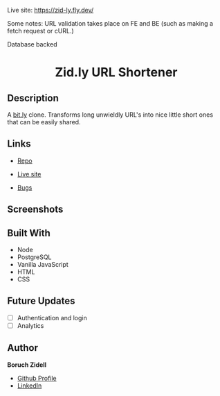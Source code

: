 Live site: https://zid-ly.fly.dev/

Some notes:
URL validation takes place on FE and BE (such as making a fetch request or cURL.)

Database backed

<h1 align="center">Zid.ly URL Shortener</h1>

## Description

A [bit.ly](https://bitly.com/) clone. Transforms long unwieldly URL's into nice little short ones that can be easily shared.

## Links

- [Repo](https://github.com/boruchzidell/zid_ly 'Zid.ly Repo')

- [Live site](https://zid-ly.fly.dev/ 'Live site')

- [Bugs](https://github.com/boruchzidell/zid_ly/issues 'Issues Page')

## Screenshots

## Built With

- Node
- PostgreSQL
- Vanilla JavaScript
- HTML
- CSS

## Future Updates

- [ ] Authentication and login
- [ ] Analytics

## Author

**Boruch Zidell**

- [Github Profile](https://github.com/boruchzidell 'Boruch Zidell')
- [LinkedIn](https://www.linkedin.com/in/boruchzidell)
